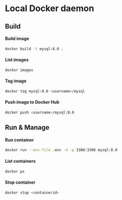 # Local Docker daemon

## Build
#### Build image
```bash
docker build -t mysql:8.0 .
```
#### List images
```bash
docker images
```
#### Tag image
```bash
docker tag mysql:8.0 <username>/mysql  
```
#### Push image to Docker Hub
```bash
docker push <username>/mysql:8.0  
```

## Run & Manage
#### Run container
```bash
docker run --env-file .env -d -p 3308:3306 mysql:8.0
```
#### List containers
```bash
docker ps
```
#### Stop container
```bash
docker stop <containerid>
```